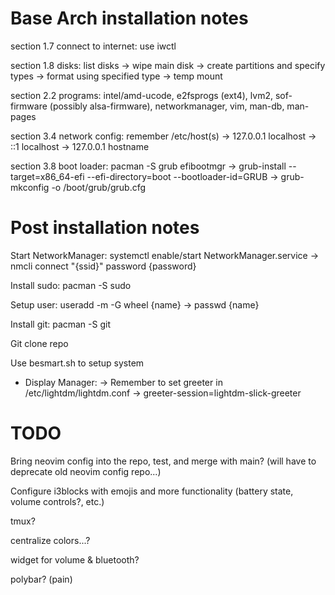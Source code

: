 # Base Arch installation notes
section 1.7 connect to internet: use iwctl

section 1.8 disks: list disks -> wipe main disk -> create partitions and specify types -> format using specified type -> temp mount

section 2.2 programs: intel/amd-ucode, e2fsprogs (ext4), lvm2, sof-firmware (possibly alsa-firmware), networkmanager, vim, man-db, man-pages

section 3.4 network config: remember /etc/host(s) -> 127.0.0.1 localhost -> ::1 localhost -> 127.0.0.1 hostname

section 3.8 boot loader: pacman -S grub efibootmgr -> grub-install --target=x86_64-efi --efi-directory=boot --bootloader-id=GRUB -> grub-mkconfig -o /boot/grub/grub.cfg

# Post installation notes
Start NetworkManager: systemctl enable/start NetworkManager.service -> nmcli connect "{ssid}" password {password}

Install sudo: pacman -S sudo

Setup user: useradd -m -G wheel {name} -> passwd {name}

Install git: pacman -S git

Git clone repo

Use besmart.sh to setup system
- Display Manager: -> Remember to set greeter in /etc/lightdm/lightdm.conf -> greeter-session=lightdm-slick-greeter

# TODO
Bring neovim config into the repo, test, and merge with main? (will have to deprecate old neovim config repo...)

Configure i3blocks with emojis and more functionality (battery state, volume controls?, etc.)

tmux?

centralize colors...?

widget for volume & bluetooth?

polybar? (pain)
